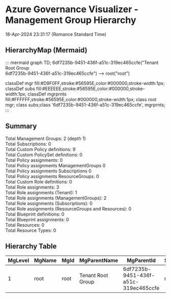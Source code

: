 # Azure Governance Visualizer - Management Group Hierarchy

18-Apr-2024 23:31:17 (Romance Standard Time)

## HierarchyMap (Mermaid)

::: mermaid
    graph TD;
6df7235b-9451-436f-a51c-319ec465ccfe("Tenant Root Group<br/>6df7235b-9451-436f-a51c-319ec465ccfe") --> root("root")


 classDef mgr fill:#D9F0FF,stroke:#56595E,color:#000000,stroke-width:1px;
 classDef subs fill:#EEEEEE,stroke:#56595E,color:#000000,stroke-width:1px; classDef mgrprnts fill:#FFFFFF,stroke:#56595E,color:#000000,stroke-width:1px;
 class root mgr;
 class  subs;class '6df7235b-9451-436f-a51c-319ec465ccfe', mgrprnts;
:::
## Summary

Total Management Groups: 2 (depth 1)\
Total Subscriptions: 0\
Total Custom Policy definitions: 9\
Total Custom PolicySet definitions: 0\
Total Policy assignments: 0\
Total Policy assignments ManagementGroups 0\
Total Policy assignments Subscriptions 0\
Total Policy assignments ResourceGroups: 0\
Total Custom Role definitions: 0\
Total Role assignments: 3\
Total Role assignments (Tenant): 1\
Total Role assignments (ManagementGroups): 2\
Total Role assignments (Subscriptions): 0\
Total Role assignments (ResourceGroups and Resources): 0\
Total Blueprint definitions: 0\
Total Blueprint assignments: 0\
Total Resources: 0\
Total Resource Types: 0

## Hierarchy Table

| **MgLevel** | **MgName** | **MgId** | **MgParentName** | **MgParentId** | **SubName** | **SubId** |
|-------------|-------------|-------------|-------------|-------------|-------------|-------------|
| 1 | root | root | Tenant Root Group | 6df7235b-9451-436f-a51c-319ec465ccfe | none | none |

